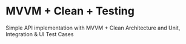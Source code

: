 # MVVM + Clean + Testing

Simple API implementation with MVVM + Clean Architecture and Unit, Integration & UI Test Cases
